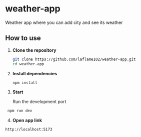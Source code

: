 # weather-app

Weather app where you can add city and see its weather

## How to use

1. **Clone the repository**

   ```bash
   git clone https://github.com/laflame102/weather-app.git
   cd weather-app
   ```

2. **Install dependencies**

   ```bash
   npm install
   ```

3. **Start**

   Run the development port

```bash
 npm run dev
```

4. **Open app link**

```bash
http://localhost:5173
```
